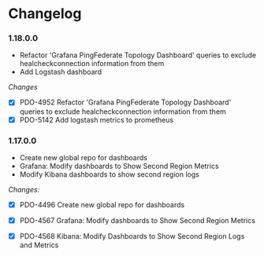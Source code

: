 # Changelog

### 1.18.0.0

- Refactor 'Grafana PingFederate Topology Dashboard' queries to exclude healcheckconnection information from them
- Add Logstash dashboard

_Changes_

- [X] PDO-4952 Refactor 'Grafana PingFederate Topology Dashboard' queries to exclude healcheckconnection information from them
- [X] PDO-5142 Add logstash metrics to prometheus

### 1.17.0.0

- Create new global repo for dashboards
- Grafana: Modify dashboards to Show Second Region Metrics
- Modify Kibana dashboards to show second region logs

_Changes:_

- [X] PDO-4496 Create new global repo for dashboards
- [X] PDO-4567 Grafana: Modify dashboards to Show Second Region Metrics
- [X] PDO-4568 Kibana: Modify Dashboards to Show Second Region Logs and Metrics

